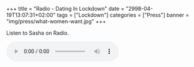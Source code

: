 +++
title = "Radio - Dating In Lockdown"
date = "2998-04-19T13:07:31+02:00"
tags = ["Lockdown"]
categories = ["Press"]
banner = "img/press/what-women-want.jpg"
+++

Listen to Sasha on Radio.

<audio controls>
  <source src="/media/MagicRadio2020.mp3" type="audio/mpeg">
</audio>